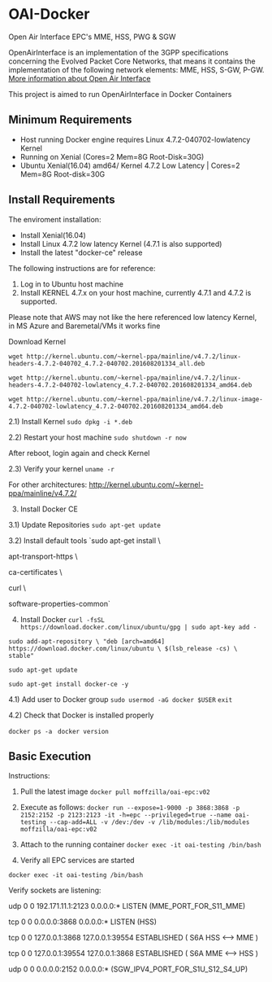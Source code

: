# OAI-Docker
Open Air Interface EPC's MME, HSS, PWG &amp; SGW

OpenAirInterface is an implementation of the 3GPP specifications concerning the Evolved Packet Core Networks, that means it contains the implementation of the following network elements: MME, HSS, S-GW, P-GW. 
[More information about Open Air Interface](https://gitlab.eurecom.fr/oai/openair-cn)

This project is aimed to run OpenAirInterface  in Docker Containers

## Minimum Requirements

- Host running Docker engine requires Linux 4.7.2-040702-lowlatency Kernel
- Running on Xenial (Cores=2 Mem=8G Root-Disk=30G)
- Ubuntu Xenial(16.04) amd64/ Kernel 4.7.2 Low Latency | Cores=2 Mem=8G Root-disk=30G

## Install Requirements

The enviroment installation:

- Install Xenial(16.04) 
- Install Linux 4.7.2 low latency Kernel (4.7.1 is also supported)
- Install the latest "docker-ce" release 

The following instructions are for reference:

1) Log in to Ubuntu host machine
2) Install KERNEL 4.7.x on your host machine, currently 4.7.1 and 4.7.2 is supported.

Please note that AWS may not like the here referenced low latency Kernel, in MS Azure and Baremetal/VMs it works fine

Download Kernel

 `wget http://kernel.ubuntu.com/~kernel-ppa/mainline/v4.7.2/linux-headers-4.7.2-040702_4.7.2-040702.201608201334_all.deb`

 `wget http://kernel.ubuntu.com/~kernel-ppa/mainline/v4.7.2/linux-headers-4.7.2-040702-lowlatency_4.7.2-040702.201608201334_amd64.deb`

 `wget http://kernel.ubuntu.com/~kernel-ppa/mainline/v4.7.2/linux-image-4.7.2-040702-lowlatency_4.7.2-040702.201608201334_amd64.deb`

2.1) Install Kernel
 `sudo dpkg -i *.deb`

2.2) Restart your host machine
 `sudo shutdown -r now`

After reboot, login again and check Kernel

2.3) Verify your kernel
 `uname -r`

For other architectures:
http://kernel.ubuntu.com/~kernel-ppa/mainline/v4.7.2/

3) Install Docker CE

3.1) Update Repositories
 `sudo apt-get update`

3.2) Install default tools
 `sudo apt-get install \
 
apt-transport-https \

ca-certificates \

curl \

software-properties-common`

4) Install Docker
`curl -fsSL https://download.docker.com/linux/ubuntu/gpg | sudo apt-key add -`

 `sudo add-apt-repository \
"deb [arch=amd64] https://download.docker.com/linux/ubuntu \
$(lsb_release -cs) \
stable"`

 `sudo apt-get update`

 `sudo apt-get install docker-ce -y`

4.1) Add user to Docker group
 `sudo usermod -aG docker $USER`
 `exit`

4.2) Check that Docker is installed properly

 `docker ps -a`
` docker version`

## Basic Execution

Instructions:
1) Pull the latest image
`docker pull moffzilla/oai-epc:v02`

2) Execute as follows:
`docker run --expose=1-9000 -p 3868:3868 -p 2152:2152 -p 2123:2123 -it -h=epc --privileged=true --name oai-testing --cap-add=ALL -v /dev:/dev -v /lib/modules:/lib/modules moffzilla/oai-epc:v02`

3) Attach to the running container
`docker exec -it oai-testing /bin/bash`

4) Verify all EPC services are started

`docker exec -it oai-testing /bin/bash`

Verify sockets are listening:

udp        0      0 192.171.11.1:2123       0.0.0.0:*                        LISTEN   (MME_PORT_FOR_S11_MME)

tcp        0      0 0.0.0.0:3868            0.0.0.0:*               LISTEN    (HSS)

tcp        0      0 127.0.0.1:3868          127.0.0.1:39554         ESTABLISHED  ( S6A HSS <--> MME )

tcp        0      0 127.0.0.1:39554         127.0.0.1:3868          ESTABLISHED  ( S6A MME <--> HSS )

udp        0      0 0.0.0.0:2152            0.0.0.0:*  (SGW_IPV4_PORT_FOR_S1U_S12_S4_UP)


